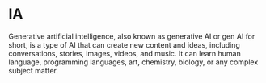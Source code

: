 # IA
Generative artificial intelligence, also known as generative AI or gen AI for short, is a type of AI that can create new content and ideas, including conversations, stories, images, videos, and music. It can learn human language, programming languages, art, chemistry, biology, or any complex subject matter.


